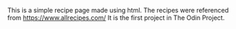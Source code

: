This is a simple recipe page made using html. The recipes were referenced from https://www.allrecipes.com/
It is the first project in The Odin Project.


